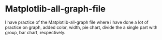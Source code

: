 # Matplotlib-all-graph-file
I have practice of the Matplotlib-all-graph file where i have done a lot of practice on graph, added color, width, pie chart, divide the a single part with group, bar chart, recpectively.
